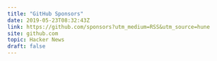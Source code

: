```yaml
---
title: "GitHub Sponsors"
date: 2019-05-23T08:32:43Z
link: https://github.com/sponsors?utm_medium=RSS&utm_source=hune
site: github.com
topic: Hacker News
draft: false
---
```

